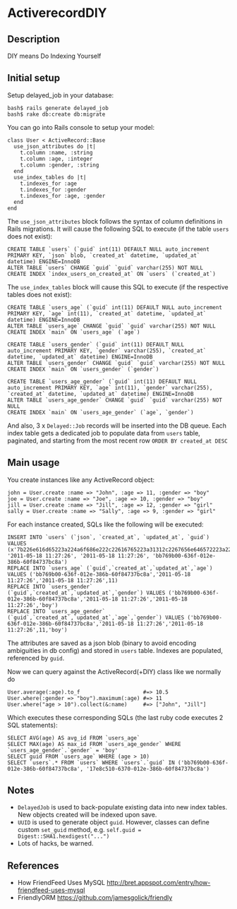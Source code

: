 ActiverecordDIY
=========================

Description
--------------------------
DIY means Do Indexing Yourself

Initial setup
--------------------------
Setup delayed_job in your database:

    bash$ rails generate delayed_job
    bash$ rake db:create db:migrate

You can go into Rails console to setup your model:

    class User < ActiveRecord::Base
      use_json_attributes do |t|
        t.column :name, :string
        t.column :age, :integer
        t.column :gender, :string
      end
      use_index_tables do |t|
        t.indexes_for :age
        t.indexes_for :gender
        t.indexes_for :age, :gender
      end
    end

The ``use_json_attributes`` block follows the syntax of column definitions in Rails migrations. It will cause the following SQL to execute (if the table ``users`` does not exist):

    CREATE TABLE `users` (`guid` int(11) DEFAULT NULL auto_increment PRIMARY KEY, `json` blob, `created_at` datetime, `updated_at` datetime) ENGINE=InnoDB
    ALTER TABLE `users` CHANGE `guid` `guid` varchar(255) NOT NULL
    CREATE INDEX `index_users_on_created_at` ON `users` (`created_at`)

The ``use_index_tables`` block will cause this SQL to execute (if the respective tables does not exist):

    CREATE TABLE `users_age` (`guid` int(11) DEFAULT NULL auto_increment PRIMARY KEY, `age` int(11), `created_at` datetime, `updated_at` datetime) ENGINE=InnoDB
    ALTER TABLE `users_age` CHANGE `guid` `guid` varchar(255) NOT NULL
    CREATE INDEX `main` ON `users_age` (`age`)

    CREATE TABLE `users_gender` (`guid` int(11) DEFAULT NULL auto_increment PRIMARY KEY, `gender` varchar(255), `created_at` datetime, `updated_at` datetime) ENGINE=InnoDB
    ALTER TABLE `users_gender` CHANGE `guid` `guid` varchar(255) NOT NULL
    CREATE INDEX `main` ON `users_gender` (`gender`)

    CREATE TABLE `users_age_gender` (`guid` int(11) DEFAULT NULL auto_increment PRIMARY KEY, `age` int(11), `gender` varchar(255), `created_at` datetime, `updated_at` datetime) ENGINE=InnoDB
    ALTER TABLE `users_age_gender` CHANGE `guid` `guid` varchar(255) NOT NULL
    CREATE INDEX `main` ON `users_age_gender` (`age`, `gender`)

And also, 3 x ``Delayed::Job`` records will be inserted into the DB queue. Each index table gets a dedicated job to populate data from `users` table, paginated, and starting from the most recent row ``ORDER BY created_at DESC``

Main usage
--------------------------

You create instances like any ActiveRecord object:

    john = User.create :name => "John", :age => 11, :gender => "boy"
    joe = User.create :name => "Joe", :age => 10, :gender => "boy"
    jill = User.create :name => "Jill", :age => 12, :gender => "girl"
    sally = User.create :name => "Sally", :age => 9, :gender => "girl"

For each instance created, SQLs like the following will be executed:

    INSERT INTO `users` (`json`, `created_at`, `updated_at`, `guid`) VALUES (x'7b226e616d65223a224a6f686e222c22616765223a31312c2267656e646572223a22626f79227d', '2011-05-18 11:27:26', '2011-05-18 11:27:26', 'bb769b00-636f-012e-386b-60f84737bc8a')
    REPLACE INTO `users_age` (`guid`,`created_at`,`updated_at`,`age`) VALUES ('bb769b00-636f-012e-386b-60f84737bc8a','2011-05-18 11:27:26','2011-05-18 11:27:26',11)
    REPLACE INTO `users_gender` (`guid`,`created_at`,`updated_at`,`gender`) VALUES ('bb769b00-636f-012e-386b-60f84737bc8a','2011-05-18 11:27:26','2011-05-18 11:27:26','boy')
    REPLACE INTO `users_age_gender` (`guid`,`created_at`,`updated_at`,`age`,`gender`) VALUES ('bb769b00-636f-012e-386b-60f84737bc8a','2011-05-18 11:27:26','2011-05-18 11:27:26',11,'boy')

The attributes are saved as a json blob (binary to avoid encoding ambiguities in db config) and stored in ``users`` table. Indexes are populated, referenced by ``guid``.

Now we can query against the ActiveRecord(+DIY) class like we normally do

    User.average(:age).to_f                    #=> 10.5
    User.where(:gender => "boy").maximum(:age) #=> 11
    User.where("age > 10").collect(&:name)     #=> ["John", "Jill"]

Which executes these corresponding SQLs (the last ruby code executes 2 SQL statements):

    SELECT AVG(age) AS avg_id FROM `users_age`
    SELECT MAX(age) AS max_id FROM `users_age_gender` WHERE `users_age_gender`.`gender` = 'boy'
    SELECT guid FROM `users_age` WHERE (age > 10)
    SELECT `users`.* FROM `users` WHERE `users`.`guid` IN ('bb769b00-636f-012e-386b-60f84737bc8a', '17e8c510-6370-012e-386b-60f84737bc8a')

Notes
--------------------------

* ``DelayedJob`` is used to back-populate existing data into new index tables. New objects created will be indexed upon save.
* ``UUID`` is used to generate object ``guid``. However, classes can define custom ``set_guid`` method, e.g. ``self.guid = Digest::SHA1.hexdigest("...")``
* Lots of hacks, be warned.

References
--------------------------
* How FriendFeed Uses MySQL http://bret.appspot.com/entry/how-friendfeed-uses-mysql
* FriendlyORM https://github.com/jamesgolick/friendly

